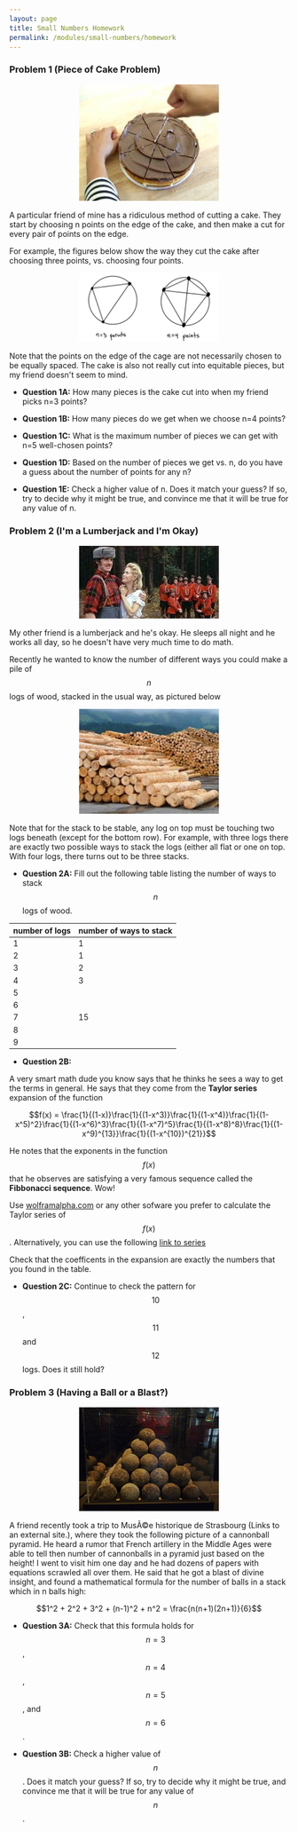 ```yaml
---
layout: page
title: Small Numbers Homework
permalink: /modules/small-numbers/homework
---
```



### Problem 1 (Piece of Cake Problem)

<p align="center"><img src="fig/cutting-cake.jpg" width="50%"/></p>

A particular friend of mine has a ridiculous method of cutting a cake.  They start by choosing n points on the edge of the cake, and then make a cut for every pair of points on the edge.

For example, the figures below show the way they cut the cake after choosing three points, vs. choosing four points.

<p align="center"><img src="fig/cut-examples.png" width="50%"/></p>

Note that the points on the edge of the cage are not necessarily chosen to be equally spaced.  The cake is also not really cut into equitable pieces, but my friend doesn't seem to mind.

* **Question 1A:**  How many pieces is the cake cut into when my friend picks n=3 points?

* **Question 1B:**  How many pieces do we get when we choose n=4 points?

* **Question 1C:**  What is the maximum number of pieces we can get with n=5 well-chosen points?

* **Question 1D:**  Based on the number of pieces we get vs. n, do you have a guess about the number of points for any n?

* **Question 1E:**  Check a higher value of n.  Does it match your guess? If so, try to decide why it might be true, and convince me that it will be true for any value of n.

### Problem 2 (I'm a Lumberjack and I'm Okay)

<p align="center"><img src="fig/lumberjack.jpeg" width="50%"/></p>

My other friend is a lumberjack and he's okay.  He sleeps all night and he works all day, so he doesn't have very much time to do math.

Recently he wanted to know the number of different ways you could make a pile of $$n$$ logs of wood, stacked in the usual way, as pictured below

<p align="center"><img src="fig/stacked-wood.jpeg" width="50%"/></p>

Note that for the stack to be stable, any log on top must be touching two logs beneath (except for the bottom row).  For example, with three logs there are exactly two possible ways to stack the logs (either all flat or one on top.  With four logs, there turns out to be three stacks.  

* **Question 2A:**  Fill out the following table listing the number of ways to stack $$n$$ logs of wood.

| number of logs | number of ways to stack |
| -------------- | ----------------------- |
|       1        |        1                |
|       2        |        1                |
|       3        |        2                |
|       4        |        3                |
|       5        |                         |
|       6        |                         |
|       7        |       15                |
|       8        |                         |
|       9        |                         |

* **Question 2B:**  

A very smart math dude you know says that he thinks he sees a way to get the terms in general.  He says that they come from the **Taylor series** expansion of the function

$$f(x) = \frac{1}{(1-x)}\frac{1}{(1-x^3)}\frac{1}{(1-x^4)}\frac{1}{(1-x^5)^2}\frac{1}{(1-x^6)^3}\frac{1}{(1-x^7)^5}\frac{1}{(1-x^8)^8}\frac{1}{(1-x^9)^{13}}\frac{1}{(1-x^{10})^{21}}$$

He notes that the exponents in the function $$f(x)$$ that he observes are satisfying a very famous sequence called the **Fibbonacci sequence**.  Wow!

Use [wolframalpha.com](http://wolframalpha.com) or any other sofware you prefer to calculate the Taylor series of $$f(x)$$.  Alternatively, you can use the following [link to series](https://www.wolframalpha.com/input/?i=%281-x%29%5E%28-1%29%281-x%5E3%29%5E%28-1%29*%281-x%5E4%29%5E%28-1%29*%281-x%5E5%29%5E%28-2%29*%281-x%5E6%29%5E%28-3%29*%281-x%5E7%29%5E%28-5%29*%281-x%5E8%29%5E%28-8%29*%281-x%5E9%29%5E%28-13%29*%281-x%5E10%29%5E%28-21%29+expansion)

Check that the coefficents in the expansion are exactly the numbers that you found in the table.

* **Question 2C:**
Continue to check the pattern for $$10$$, $$11$$ and $$12$$ logs.  Does it still hold?


### Problem 3 (Having a Ball or a Blast?)

<p align="center"><img src="fig/canonballs.jpg" width="50%"/></p>

A friend recently took a trip to MusÃ©e historique de Strasbourg (Links to an external site.), where they took the following picture of a cannonball pyramid.  He heard a rumor that French artillery in the Middle Ages were able to tell then number of cannonballs in a pyramid just based on the height!  I went to visit him one day and he had dozens of papers with equations scrawled all over them. He said that he got a blast of divine insight, and found a mathematical formula for the number of balls in a stack which in n balls high:

$$1^2 + 2^2 + 3^2 + (n-1)^2 + n^2 = \frac{n(n+1)(2n+1)}{6}$$

* **Question 3A:**  Check that this formula holds for $$n=3$$, $$n=4$$, $$n=5$$, and $$n=6$$.

* **Question 3B:**  Check a higher value of $$n$$.  Does it match your guess? If so, try to decide why it might be true, and convince me that it will be true for any value of $$n$$.


